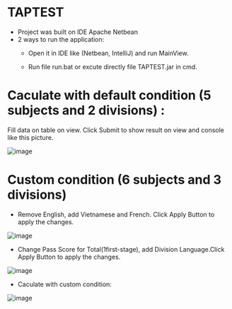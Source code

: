 # TAPTEST
- Project was built on IDE Apache Netbean
- 2 ways to run the application:
  + Open it in IDE like (Netbean, IntelliJ) and run MainView.

  + Run file run.bat or excute directly file TAPTEST.jar in cmd.


# Caculate with default condition (5 subjects and 2 divisions) :
Fill data on table on view. Click Submit to show result on view and console like this picture.

![image](https://user-images.githubusercontent.com/125273807/229348079-e3e4fad1-098a-41b8-99d6-c45cbab3f71d.png)

# Custom condition (6 subjects and 3 divisions)
  + Remove English, add Vietnamese and French. Click Apply Button to apply the changes.

![image](https://user-images.githubusercontent.com/125273807/229348253-b1bb63a0-8690-4c00-9d85-7d1210ad5a33.png)
  + Change Pass Score for Total(1first-stage), add Division Language.Click Apply Button to apply the changes.

![image](https://user-images.githubusercontent.com/125273807/229348315-01425ec7-0ae5-4131-90cc-2028e5f79732.png)
  + Caculate with custom condition:
 
![image](https://user-images.githubusercontent.com/125273807/229348602-f2e1c1fe-769f-48cf-bc08-e5ff73b28bb5.png)


